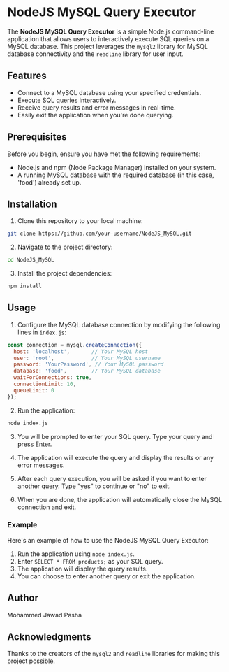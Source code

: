 # NodeJS MySQL Query Executor

The **NodeJS MySQL Query Executor** is a simple Node.js command-line application that allows users to interactively execute SQL queries on a MySQL database. This project leverages the `mysql2` library for MySQL database connectivity and the `readline` library for user input.

## Features

- Connect to a MySQL database using your specified credentials.
- Execute SQL queries interactively.
- Receive query results and error messages in real-time.
- Easily exit the application when you're done querying.

## Prerequisites

Before you begin, ensure you have met the following requirements:

- Node.js and npm (Node Package Manager) installed on your system.
- A running MySQL database with the required database (in this case, 'food') already set up.

## Installation

1. Clone this repository to your local machine:

```bash
git clone https://github.com/your-username/NodeJS_MySQL.git
```

2. Navigate to the project directory:

```bash
cd NodeJS_MySQL
```

3. Install the project dependencies:

```bash
npm install
```

## Usage

1. Configure the MySQL database connection by modifying the following lines in `index.js`:

```javascript
const connection = mysql.createConnection({
  host: 'localhost',       // Your MySQL host
  user: 'root',            // Your MySQL username
  password: 'YourPassword', // Your MySQL password
  database: 'food',        // Your MySQL database
  waitForConnections: true,
  connectionLimit: 10,
  queueLimit: 0
});
```

2. Run the application:

```bash
node index.js
```

3. You will be prompted to enter your SQL query. Type your query and press Enter.

4. The application will execute the query and display the results or any error messages.

5. After each query execution, you will be asked if you want to enter another query. Type "yes" to continue or "no" to exit.

6. When you are done, the application will automatically close the MySQL connection and exit.

### Example

Here's an example of how to use the NodeJS MySQL Query Executor:

1. Run the application using `node index.js`.
2. Enter `SELECT * FROM products;` as your SQL query.
3. The application will display the query results.
4. You can choose to enter another query or exit the application.

## Author

Mohammed Jawad Pasha

## Acknowledgments

Thanks to the creators of the `mysql2` and `readline` libraries for making this project possible.